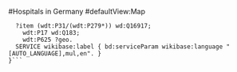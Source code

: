 #Hospitals in Germany
#defaultView:Map
```SELECT DISTINCT ?item ?itemLabel ?geo WHERE {
  ?item (wdt:P31/(wdt:P279*)) wd:Q16917;
    wdt:P17 wd:Q183;
    wdt:P625 ?geo.
  SERVICE wikibase:label { bd:serviceParam wikibase:language "[AUTO_LANGUAGE],mul,en". }
}```